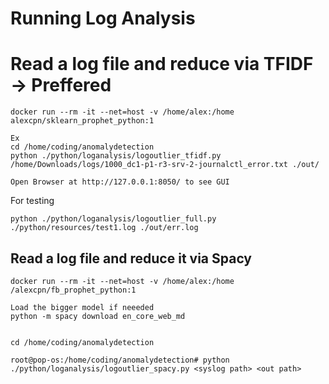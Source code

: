 # Running Log Analysis


# Read a log file and reduce via TFIDF -> Preffered

```
docker run --rm -it --net=host -v /home/alex:/home alexcpn/sklearn_prophet_python:1

Ex 
cd /home/coding/anomalydetection
python ./python/loganalysis/logoutlier_tfidf.py /home/Downloads/logs/1000_dc1-p1-r3-srv-2-journalctl_error.txt ./out/

Open Browser at http://127.0.0.1:8050/ to see GUI

```

For testing

```
python ./python/loganalysis/logoutlier_full.py ./python/resources/test1.log ./out/err.log
```

## Read a log file and reduce it via Spacy

```
docker run --rm -it --net=host -v /home/alex:/home /alexcpn/fb_prophet_python:1

Load the bigger model if neeeded
python -m spacy download en_core_web_md


cd /home/coding/anomalydetection

root@pop-os:/home/coding/anomalydetection# python ./python/loganalysis/logoutlier_spacy.py <syslog path> <out path>
```
